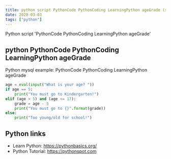 ```yaml
---
title: python script PythonCode PythonCoding LearningPython ageGrade (snippet)
date: 2020-03-03
tags: ["python"]
---
```

Python script 'PythonCode PythonCoding LearningPython ageGrade'


## python PythonCode PythonCoding LearningPython ageGrade

Python mysql example: PythonCode PythonCoding LearningPython ageGrade

```python
age = eval(input("What is your age? "))
if age == 5:
    print("You must go to Kindergarten!")
elif (age > 5) and (age <= 17):
    grade = age - 5
    print("You must go to {}".format(grade))
else:
    print("Too young/old for school!")


```

## Python links

- Learn Python: https://pythonbasics.org/
- Python Tutorial: https://pythonspot.com
